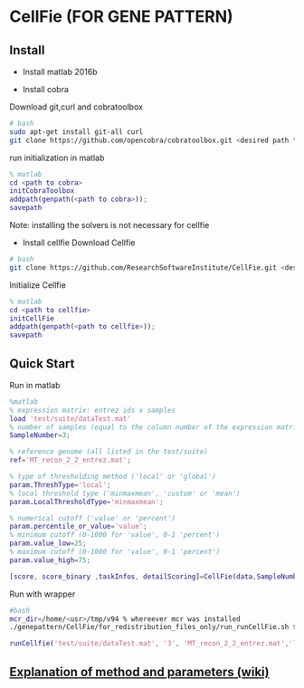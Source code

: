 # CellFie (FOR GENE PATTERN)

## Install

- Install matlab 2016b

- Install cobra

Download git,curl and cobratoolbox
```bash
# bash
sudo apt-get install git-all curl
git clone https://github.com/opencobra/cobratoolbox.git <desired path to cobra>/cobratoolbox
```
run initialization in matlab
```matlab
% matlab
cd <path to cobra>
initCobraToolbox
addpath(genpath(<path to cobra>));
savepath
```
Note: installing the solvers is not necessary for cellfie

- Install cellfie
Download Cellfie
```bash
# bash
git clone https://github.com/ResearchSoftwareInstitute/CellFie.git <desired path to cellfie>/CellFie
```
Initialize Cellfie
```matlab
% matlab
cd <path to cellfie>
initCellFie
addpath(genpath(<path to cellfie>));
savepath
```
## Quick Start
Run in matlab
```matlab
%matlab
% expression matrix: entrez ids x samples
load 'test/suite/dataTest.mat'
% number of samples (equal to the column number of the expression matrix
SampleNumber=3;

% reference genome (all listed in the test/suite)
ref='MT_recon_2_2_entrez.mat';

% type of thresholding method ('local' or 'global')
param.ThreshType='local';
% local threshold type ('minmaxmean', 'custom' or 'mean')
param.LocalThresholdType='minmaxmean';

% numerical cutoff ('value' or 'percent')
param.percentile_or_value='value';
% minimum cutoff (0-1000 for 'value', 0-1 'percent')
param.value_low=25;
% maximum cutoff (0-1000 for 'value', 0-1 'percent')
param.value_high=75;

[score, score_binary ,taskInfos, detailScoring]=CellFie(data,SampleNumber,ref,param);
```
Run with wrapper
```bash
#bash
mcr_dir=/home/<usr>/tmp/v94 % whereever mcr was installed
./genepattern/CellFie/for_redistribution_files_only/run_runCellFie.sh $mcr_dir test/suite/dataTest.mat 3 MT_recon_2_2_entrez.mat local value minmaxmean 25 75

```

```matlab
runCellfie('test/suite/dataTest.mat', '3', 'MT_recon_2_2_entrez.mat','local','minmaxmean','value','25','75' );

```
## [Explanation of method and parameters (wiki)](https://github.com/ResearchSoftwareInstitute/CellFie/wiki/Cellfie-Documentation)

